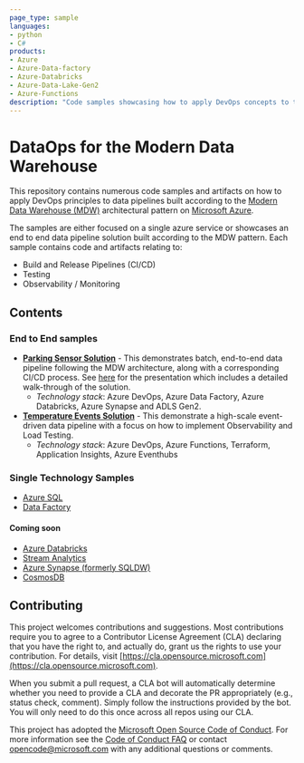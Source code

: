 ```yaml
---
page_type: sample
languages:
- python
- C#
products:
- Azure
- Azure-Data-factory
- Azure-Databricks
- Azure-Data-Lake-Gen2
- Azure-Functions
description: "Code samples showcasing how to apply DevOps concepts to the Modern Data Warehouse Architecture leveraging different Azure Data Technologies."
---
```


# DataOps for the Modern Data Warehouse

This repository contains numerous code samples and artifacts on how to apply DevOps principles to data pipelines built according to the [Modern Data Warehouse (MDW)](https://azure.microsoft.com/en-au/solutions/architecture/modern-data-warehouse/) architectural pattern on [Microsoft Azure](https://azure.microsoft.com/en-au/).

The samples are either focused on a single azure service or showcases an end to end data pipeline solution built according to the MDW pattern. Each sample contains code and artifacts relating to:

- Build and Release Pipelines (CI/CD)
- Testing
- Observability / Monitoring

## Contents

### End to End samples

- [**Parking Sensor Solution**](e2e_samples/parking_sensors/) - This demonstrates batch, end-to-end data pipeline following the MDW architecture, along with a corresponding CI/CD process. See [here](https://www.youtube.com/watch?v=Xs1-OU5cmsw) for the presentation which includes a detailed walk-through of the solution.
  - *Technology stack*: Azure DevOps, Azure Data Factory, Azure Databricks, Azure Synapse and ADLS Gen2.
- [**Temperature Events Solution**](e2e_samples/temperature_events) - This demonstrate a high-scale event-driven data pipeline with a focus on how to implement Observability and Load Testing.
  - *Technology stack*: Azure DevOps, Azure Functions, Terraform, Application Insights, Azure Eventhubs

### Single Technology Samples

- [Azure SQL](single_tech_samples/azuresql/)
- [Data Factory](single_tech_samples/datafactory/)

#### Coming soon

- [Azure Databricks](single_tech_samples/databricks/)
- [Stream Analytics](single_tech_samples/streamanalytics/)
- [Azure Synapse (formerly SQLDW)](single_tech_samples/synapseanalytics/)
- [CosmosDB](single_tech_samples/cosmosdb/)

## Contributing

This project welcomes contributions and suggestions.  Most contributions require you to agree to a
Contributor License Agreement (CLA) declaring that you have the right to, and actually do, grant us
the rights to use your contribution. For details, visit [https://cla.opensource.microsoft.com](https://cla.opensource.microsoft.com).

When you submit a pull request, a CLA bot will automatically determine whether you need to provide
a CLA and decorate the PR appropriately (e.g., status check, comment). Simply follow the instructions
provided by the bot. You will only need to do this once across all repos using our CLA.

This project has adopted the [Microsoft Open Source Code of Conduct](https://opensource.microsoft.com/codeofconduct/).
For more information see the [Code of Conduct FAQ](https://opensource.microsoft.com/codeofconduct/faq/) or
contact [opencode@microsoft.com](mailto:opencode@microsoft.com) with any additional questions or comments.
